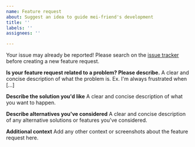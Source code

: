 ```yaml
---
name: Feature request
about: Suggest an idea to guide mei-friend's development
title: ''
labels: ''
assignees: ''

---
```

Your issue may already be reported!
Please search on the [issue tracker](../) before creating a new feature request.

**Is your feature request related to a problem? Please describe.**
A clear and concise description of what the problem is. Ex. I'm always frustrated when [...]

**Describe the solution you'd like**
A clear and concise description of what you want to happen.

**Describe alternatives you've considered**
A clear and concise description of any alternative solutions or features you've considered.

**Additional context**
Add any other context or screenshots about the feature request here.

